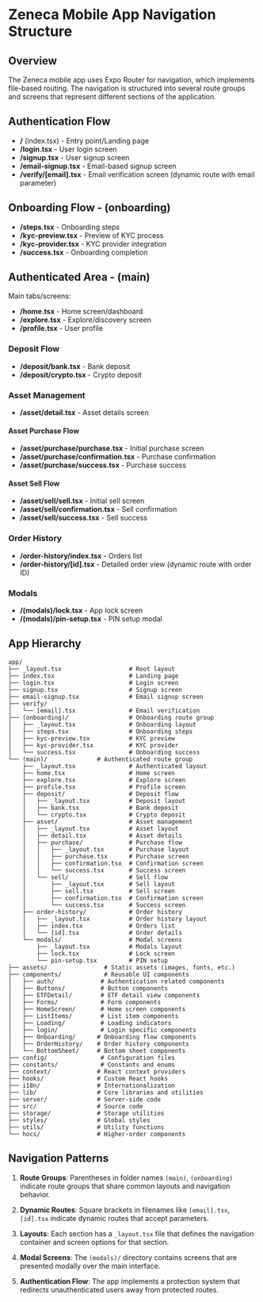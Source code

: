 # Zeneca Mobile App Navigation Structure

## Overview

The Zeneca mobile app uses Expo Router for navigation, which implements file-based routing. The navigation is structured into several route groups and screens that represent different sections of the application.

## Authentication Flow

- **/** (index.tsx) - Entry point/Landing page
- **/login.tsx** - User login screen
- **/signup.tsx** - User signup screen
- **/email-signup.tsx** - Email-based signup screen
- **/verify/[email].tsx** - Email verification screen (dynamic route with email parameter)

## Onboarding Flow - (onboarding)

- **/steps.tsx** - Onboarding steps
- **/kyc-preview.tsx** - Preview of KYC process
- **/kyc-provider.tsx** - KYC provider integration
- **/success.tsx** - Onboarding completion

## Authenticated Area - (main)

Main tabs/screens:

- **/home.tsx** - Home screen/dashboard
- **/explore.tsx** - Explore/discovery screen
- **/profile.tsx** - User profile

### Deposit Flow

- **/deposit/bank.tsx** - Bank deposit
- **/deposit/crypto.tsx** - Crypto deposit

### Asset Management

- **/asset/detail.tsx** - Asset details screen

#### Asset Purchase Flow

- **/asset/purchase/purchase.tsx** - Initial purchase screen
- **/asset/purchase/confirmation.tsx** - Purchase confirmation
- **/asset/purchase/success.tsx** - Purchase success

#### Asset Sell Flow

- **/asset/sell/sell.tsx** - Initial sell screen
- **/asset/sell/confirmation.tsx** - Sell confirmation
- **/asset/sell/success.tsx** - Sell success

### Order History

- **/order-history/index.tsx** - Orders list
- **/order-history/[id].tsx** - Detailed order view (dynamic route with order ID)

### Modals

- **/(modals)/lock.tsx** - App lock screen
- **/(modals)/pin-setup.tsx** - PIN setup modal


## App Hierarchy

```
app/
├── _layout.tsx                   # Root layout
├── index.tsx                     # Landing page
├── login.tsx                     # Login screen
├── signup.tsx                    # Signup screen
├── email-signup.tsx              # Email signup screen
├── verify/
│   └── [email].tsx               # Email verification
├── (onboarding)/                 # Onboarding route group
│   ├── _layout.tsx               # Onboarding layout
│   ├── steps.tsx                 # Onboarding steps
│   ├── kyc-preview.tsx           # KYC preview
│   ├── kyc-provider.tsx          # KYC provider
│   └── success.tsx               # Onboarding success
└── (main)/              # Authenticated route group
    ├── _layout.tsx               # Authenticated layout
    ├── home.tsx                  # Home screen
    ├── explore.tsx               # Explore screen
    ├── profile.tsx               # Profile screen
    ├── deposit/                  # Deposit flow
    │   ├── _layout.tsx           # Deposit layout
    │   ├── bank.tsx              # Bank deposit
    │   └── crypto.tsx            # Crypto deposit
    ├── asset/                    # Asset management
    │   ├── _layout.tsx           # Asset layout
    │   ├── detail.tsx            # Asset details
    │   ├── purchase/             # Purchase flow
    │   │   ├── _layout.tsx       # Purchase layout
    │   │   ├── purchase.tsx      # Purchase screen
    │   │   ├── confirmation.tsx  # Confirmation screen
    │   │   └── success.tsx       # Success screen
    │   └── sell/                 # Sell flow
    │       ├── _layout.tsx       # Sell layout
    │       ├── sell.tsx          # Sell screen
    │       ├── confirmation.tsx  # Confirmation screen
    │       └── success.tsx       # Success screen
    ├── order-history/            # Order history
    │   ├── _layout.tsx           # Order history layout
    │   ├── index.tsx             # Orders list
    │   └── [id].tsx              # Order details
    └── modals/                   # Modal screens
        ├── _layout.tsx           # Modals layout
        ├── lock.tsx              # Lock screen
        └── pin-setup.tsx         # PIN setup
├── assets/                # Static assets (images, fonts, etc.)
├── components/            # Reusable UI components
│   ├── auth/             # Authentication related components
│   ├── Buttons/          # Button components
│   ├── ETFDetail/        # ETF detail view components
│   ├── Forms/            # Form components
│   ├── HomeScreen/       # Home screen components
│   ├── ListItems/        # List item components
│   ├── Loading/          # Loading indicators
│   ├── login/            # Login specific components
│   ├── Onboarding/      # Onboarding flow components
│   ├── OrderHistory/    # Order history components
│   └── BottomSheet/     # Bottom sheet components
├── config/               # Configuration files
├── constants/            # Constants and enums
├── context/             # React context providers
├── hooks/               # Custom React hooks
├── i18n/                # Internationalization
├── lib/                 # Core libraries and utilities
├── server/              # Server-side code
├── src/                 # Source code
├── storage/             # Storage utilities
├── styles/              # Global styles
├── utils/               # Utility functions
└── hocs/                # Higher-order components
```

## Navigation Patterns

1. **Route Groups**: Parentheses in folder names `(main)`, `(onboarding)` indicate route groups that share common layouts and navigation behavior.

2. **Dynamic Routes**: Square brackets in filenames like `[email].tsx`, `[id].tsx` indicate dynamic routes that accept parameters.

3. **Layouts**: Each section has a `_layout.tsx` file that defines the navigation container and screen options for that section.

4. **Modal Screens**: The `(modals)/` directory contains screens that are presented modally over the main interface.

5. **Authentication Flow**: The app implements a protection system that redirects unauthenticated users away from protected routes.

